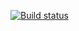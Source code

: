 [![Build status](https://ci.appveyor.com/api/projects/status/yd3svacrq1vhmrh3?svg=true)](https://ci.appveyor.com/project/KirillKazakoff/secondclasses)
